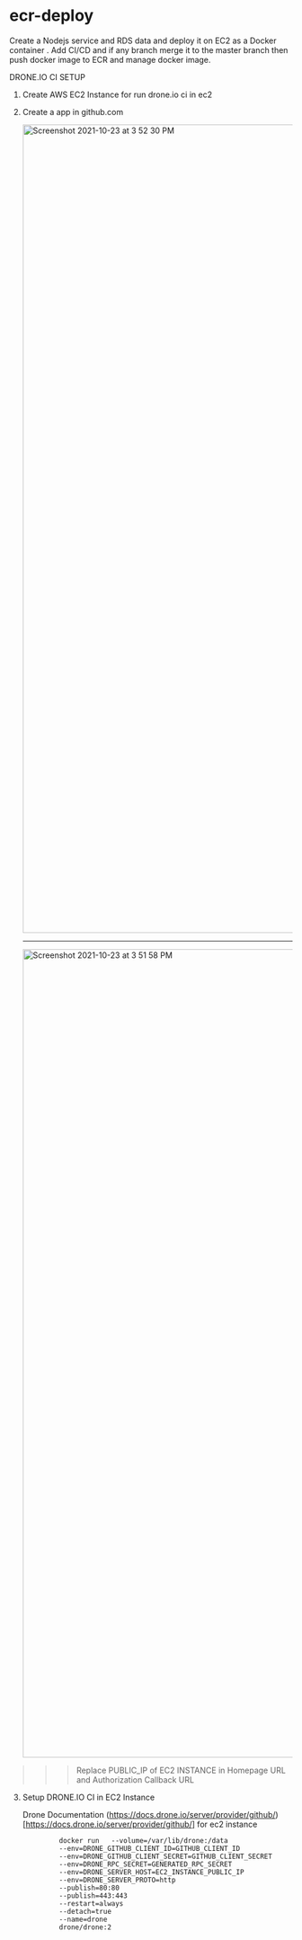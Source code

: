 # ecr-deploy
Create a Nodejs service and RDS data and deploy it on EC2  as a Docker container .  Add CI/CD and if any branch merge it to the master branch then push docker image to ECR and manage docker image.


DRONE.IO CI SETUP

1. Create AWS EC2 Instance for run drone.io ci in ec2 
2. Create a app in github.com
   
   <img width="1438" alt="Screenshot 2021-10-23 at 3 52 30 PM" src="https://user-images.githubusercontent.com/25931598/138552403-577a0cd1-3070-415f-93f1-4a6836ea6b92.png">
   
   ----------------------
   
   <img width="1438" alt="Screenshot 2021-10-23 at 3 51 58 PM" src="https://user-images.githubusercontent.com/25931598/138552424-3452c7a6-0bea-47a8-8628-0019e6107968.png">
   
   
  >>> Replace PUBLIC_IP of EC2 INSTANCE in Homepage URL and Authorization Callback URL
   
   
3. Setup DRONE.IO CI in EC2 Instance 

    Drone Documentation (https://docs.drone.io/server/provider/github/)[https://docs.drone.io/server/provider/github/] for ec2 instance
    
    
                docker run   --volume=/var/lib/drone:/data   
                --env=DRONE_GITHUB_CLIENT_ID=GITHUB_CLIENT_ID 
                --env=DRONE_GITHUB_CLIENT_SECRET=GITHUB_CLIENT_SECRET   
                --env=DRONE_RPC_SECRET=GENERATED_RPC_SECRET   
                --env=DRONE_SERVER_HOST=EC2_INSTANCE_PUBLIC_IP   
                --env=DRONE_SERVER_PROTO=http   
                --publish=80:80   
                --publish=443:443   
                --restart=always   
                --detach=true   
                --name=drone   
                drone/drone:2
   
   



